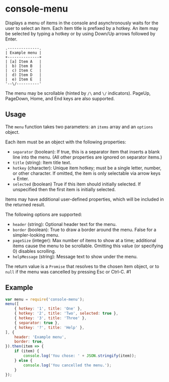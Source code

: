 # console-menu
Displays a menu of items in the console and asynchronously waits for the user to select an item. Each item title is prefixed by a hotkey. An item may be selected by typing a hotkey or by using Down/Up arrows followed by Enter.
```
.--------------.
| Example menu |
+--------------+
| [a] Item A   |
|  b) Item B   |
|  c) Item C   |
|  d) Item D   |
|  e) Item E   |
'--\/----------'
```
The menu may be scrollable (hinted by `/\` and `\/` indicators). PageUp, PageDown, Home, and End keys are also supported.

## Usage
The `menu` function takes two parameters: an `items` array and an `options` object.

Each item must be an object with the following properties:
 * `separator` (boolean): If true, this is a separator item that inserts a blank line into the menu. (All other properties are ignored on separator items.)
 * `title` (string): Item title text.
 * `hotkey` (character): Unique item hotkey; must be a single letter, number, or other character. If omitted, the item is only selectable via arrow keys + Enter.
 * `selected` (boolean) True if this item should initially selected. If unspecified then the first item is initially selected.

Items may have additional user-defined properties, which will be included in the returned result.

The following options are supported:
 * `header` (string): Optional header text for the menu.
 * `border` (boolean): True to draw a border around the menu. False for a simpler-looking menu.
 * `pageSize` (integer): Max number of items to show at a time;  additional items cause the menu to be scrollable. Omitting this value (or specifying 0) disables scrolling.
 * `helpMessage` (string): Message text to show under the menu.

The return value is a `Promise` that resolves to the chosen item object, or to `null` if the menu was cancelled by pressing Esc or Ctrl-C.
#1
## Example
```JavaScript
var menu = require('console-menu');
menu([
    { hotkey: '1', title: 'One' },
    { hotkey: '2', title: 'Two', selected: true },
    { hotkey: '3', title: 'Three' },
    { separator: true },
    { hotkey: '?', title: 'Help' },
], {
    header: 'Example menu',
    border: true,
}).then(item => {
    if (item) {
        console.log('You chose: ' + JSON.stringify(item));
    } else {
        console.log('You cancelled the menu.');
    }
});
```
